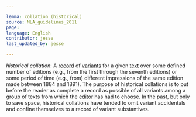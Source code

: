 ```yaml
---

lemma: collation (historical)
source: MLA_guidelines_2011
page:
language: English
contributor: jesse
last_updated_by: jesse

---
```


_historical collation_: A [record](record.html) of [variants](variant.html) for a given [text](text.html) over some defined number of editions (e.g., from the first through the seventh editions) or some period of time (e.g., from) different impressions of the same edition made between 1884 and 1891). The purpose of historical collations is to put before the reader as complete a record as possible of all variants among a group of texts from which the [editor](editorScholarly.html) has had to choose. In the past, but only to save space, historical collations have tended to omit variant accidentals and confine themselves to a record of variant substantives.
